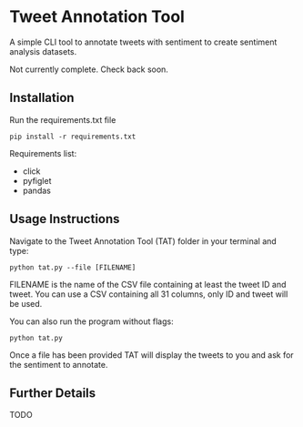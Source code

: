 # Tweet Annotation Tool
A simple CLI tool to annotate tweets with sentiment to create sentiment analysis datasets.

Not currently complete. Check back soon.

## Installation

Run the requirements.txt file

`pip install -r requirements.txt`

Requirements list:

* click
* pyfiglet
* pandas

## Usage Instructions

Navigate to the Tweet Annotation Tool (TAT) folder in your terminal and type:

`python tat.py --file [FILENAME]`

FILENAME is the name of the CSV file containing at least the tweet ID and tweet. You can use a CSV containing all 31 columns, only ID and tweet will be used.

You can also run the program without flags:

`python tat.py`

Once a file has been provided TAT will display the tweets to you and ask for the sentiment to annotate.

## Further Details

TODO
